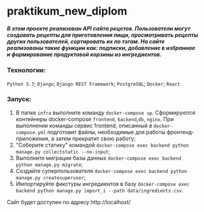 # praktikum_new_diplom
##### В этом проекте реализован API сайта рецетов. Пользователи могут создавать рецепты для приготовления пищи, просматривать рецепты других пользователей, сортировать их по тэгам. На сайте реализованы такие функции как: подписки, добавление в избранное и формирование продуктовой корзины из ингредиентов.

### Технологии:
``Python 3.7``; ``Django``; ``Django REST Framework``; ``PostgreSQL``; ``Docker``; ``React``

### Запуск:

1. В папке ``infra`` выполните команду ``docker-compose up``. Сформируются контейнеры docker-compose ``frontend``, ``backend``,``db``, ``nginx``.
При выполнении команды сервис frontend, описанный в ``docker-compose.yml`` подготовит файлы, необходимые для работы фронтенд-приложения, а затем прекратит свою работу;
2. "Соберите статику" командой 
``docker-compose exec backend python manage.py collectstatic --no-input``;
3. Выполните миграции базы данных 
``docker-compose exec backend python manage.py migrate``;
4. Создайте суперпользователя 
``docker-compose exec backend python manage.py createsuperuser``;
5. Импортируйте фикстуры ингредиентов в базу 
``docker-compose exec backend python manage.py import_i --path data/ingredients.csv``.

Сайт будет доступен по адресу http://localhost/
